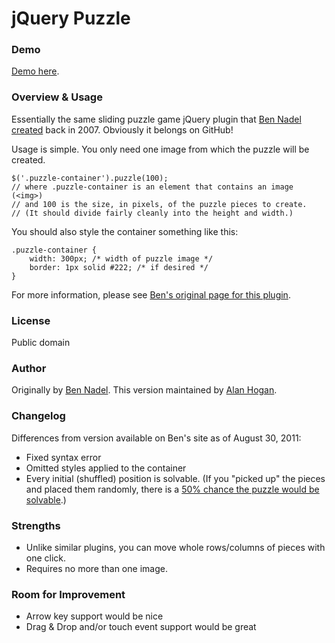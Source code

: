 jQuery Puzzle
===

### Demo

[Demo here](http://jsfiddle.net/alanhogan/tRmkx/).

### Overview & Usage

Essentially the same sliding puzzle game jQuery plugin that [Ben Nadel created][1] back in 2007. Obviously it belongs on GitHub!

Usage is simple. You only need one image from which the puzzle will be created.

    $('.puzzle-container').puzzle(100);
    // where .puzzle-container is an element that contains an image (<img>)
    // and 100 is the size, in pixels, of the puzzle pieces to create.
    // (It should divide fairly cleanly into the height and width.)

You should also style the container something like this:

    .puzzle-container {
        width: 300px; /* width of puzzle image */
        border: 1px solid #222; /* if desired */
    }

For more information, please see [Ben's original page for this plugin][1].

### License

Public domain

### Author

Originally by [Ben Nadel](http://www.bennadel.com/).
This version maintained by [Alan Hogan](http://alanhogan.com/).

### Changelog

Differences from version available on Ben's site as of August 30, 2011:

- Fixed syntax error
- Omitted styles applied to the container
- Every initial (shuffled) position is solvable. (If you "picked up" the pieces and placed them randomly, there is a [50% chance the puzzle would be solvable](http://mathworld.wolfram.com/15Puzzle.html).)

### Strengths

- Unlike similar plugins, you can move whole rows/columns of pieces with one click.
- Requires no more than one image.

### Room for Improvement

- Arrow key support would be nice
- Drag & Drop and/or touch event support would be great

[1]: http://www.bennadel.com/blog/1009-jQuery-Demo-Creating-A-Sliding-Image-Puzzle-Plug-In.htm


